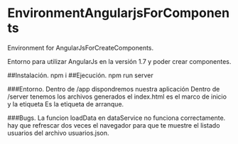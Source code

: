 # EnvironmentAngularjsForComponents
Environment for AngularJsForCreateComponents.

Entorno para utilizar AngularJs en la versión 1.7 y poder crear componentes.

##Instalación.
npm i
##Ejecución.
npm run server

###Entorno.
Dentro de /app dispondremos nuestra aplicación 
Dentro de /server tenemos los archivos generados el index.html es el marco de inicio y la etiqueta <c-app></c-app>Es la etiqueta de arranque.

###Bugs.
La funcion loadData en dataService no funciona correctamente. hay que refrescar dos veces el navegador para que te muestre el listado usuarios del archivo usuarios.json.
